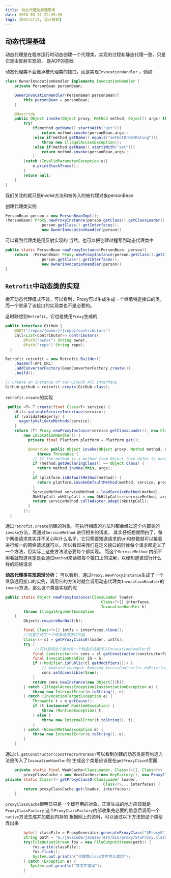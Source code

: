 ```yaml
---
title: 动态代理及原理思考
date: 2018-03-11 22:39:53
tags: [Retrofit, 设计模式]
---
```



## 动态代理基础
动态代理是在程序运行时动态创建一个代理类，实现的过程和静态代理一致，只是它是由反射实现的， 是AOP的基础

动态代理类不会继承被代理类的接口，而是实现`InvocationHandler` ，例如:

```java
class OwnerInvocationHandler implements InvocationHandler {
    private PersonBean personBean;

    OwnerInvocationHandler(PersonBean personBean){
        this.personBean = personBean;
    }

    @Override
    public Object invoke(Object proxy, Method method, Object[] args) throws Throwable {
        try{
            if(method.getName().startsWith("get")){
                return method.invoke(personBean,args);
            }else if(method.getName().equals("setHotOrNotRating")){
                throw new IllegalAccessException();
            }else if(method.getName().startsWith("set")){
                return method.invoke(personBean,args);
            }
        }catch (InvalidParameterException e){
            e.printStackTrace();
        }
        return null;
    }
}
```
我们关注的就只是invoke方法和被传入的被代理对象personBean
<!--more-->
创建代理类实例

```java
PersonBean person = new PersonBeanImpl();
(PersonBean) Proxy.newProxyInstance(person.getClass().getClassLoader(),
                person.getClass().getInterfaces(),
                new OwnerInvocationHandler(person))
```
可以看到代理类是用反射实现的
当然，也可以把创建过程写到动态代理类中

```java
public static PersonBean newProxyInstance(PersonBean  person){
	return	(PersonBean) Proxy.newProxyInstance(person.getClass().getClassLoader(),
                person.getClass().getInterfaces(),
                new OwnerInvocationHandler(person))
}
```

## `Retrofit`中动态类的实现

撇开动态代理模式不谈，可以看到，Proxy可以生成生成一个继承特定接口的类，而一个继承了该接口的实现类也不是必要的。

这时联想到`Retrofit`，它也是使用`Proxy`生成的

```java
public interface GitHub {
    @GET("/repos/{owner}/{repo}/contributors")
    Call<List<Contributor>> contributors(
        @Path("owner") String owner,
        @Path("repo") String repo);
  }
```

```java
Retrofit retrofit = new Retrofit.Builder()
    .baseUrl(API_URL)
    .addConverterFactory(GsonConverterFactory.create())
    .build();

// Create an instance of our GitHub API interface.
GitHub github = retrofit.create(GitHub.class);
```
`retrofit.create`的实现
```java
 public <T> T create(final Class<T> service) {
    Utils.validateServiceInterface(service);
    if (validateEagerly) {
      eagerlyValidateMethods(service);
    }
    return (T) Proxy.newProxyInstance(service.getClassLoader(), new Class<?>[] { service },
        new InvocationHandler() {
          private final Platform platform = Platform.get();

          @Override public Object invoke(Object proxy, Method method, Object... args)
              throws Throwable {
            // If the method is a method from Object then defer to normal invocation.
            if (method.getDeclaringClass() == Object.class) {
              return method.invoke(this, args);
            }
            if (platform.isDefaultMethod(method)) {
              return platform.invokeDefaultMethod(method, service, proxy, args);
            }
            ServiceMethod serviceMethod = loadServiceMethod(method);
            OkHttpCall okHttpCall = new OkHttpCall<>(serviceMethod, args);
            return serviceMethod.callAdapter.adapt(okHttpCall);
          }
        });
  }
```
通过`retrofit.create`创建的对象，在执行相应的方法时都会经过这个内部类的`invoke`方法，再通过`ServiceMethod` 进行相关的请求。
其实仔细想就明白了，每个网络请求其实并不关心叫什么名子，它只需要知道请求的url和参数就可以接着进行统一的网络请求就可以，所以看起来我们在定义接口的时候每个请求都定义了一个方法，但实际上这些方法没必要每个都实现。
而这个`ServiceMethod` 内部不用看就知道肯定是会通过`method`来读取每个接口上的注解，以便知道该进行什么样的网络请求


**动态代理类实现原理分析：**
可以看到，通过`Proxy.newProxyInstance`生成了一个继承通用接口的实例，调用它的方法时就会调用动态代理类`InvocationHandler`的`invoke`方法，那么这个类是实现的呢

```java
public static Object newProxyInstance(ClassLoader loader,
                                          Class<?>[] interfaces,
                                          InvocationHandler h)
        throws IllegalArgumentException
    {
        Objects.requireNonNull(h);

        final Class<?>[] intfs = interfaces.clone();
        //这里生成了一个继承通用接口的类
        Class<?> cl = getProxyClass0(loader, intfs);
        try {
             //可以发现这个类也有一个构造方法是传入InvocationHandler的
            final Constructor<?> cons = cl.getConstructor(constructorParams);
            final InvocationHandler ih = h;
            if (!Modifier.isPublic(cl.getModifiers())) {
                // Android-changed: Removed AccessController.doPrivileged
                cons.setAccessible(true);
            }
            return cons.newInstance(new Object[]{h});
        } catch (IllegalAccessException|InstantiationException e) {
            throw new InternalError(e.toString(), e);
        } catch (InvocationTargetException e) {
            Throwable t = e.getCause();
            if (t instanceof RuntimeException) {
                throw (RuntimeException) t;
            } else {
                throw new InternalError(t.toString(), t);
            }
        } catch (NoSuchMethodException e) {
            throw new InternalError(e.toString(), e);
        }
    }
```
通过`cl.getConstructor(constructorParams)`可以看到创建的动态类是有构造方法是传入了`InvocationHandler`的
生成这个类是应该是在`getProxyClass0`里面

```java
    private static final WeakCache<ClassLoader, Class<?>[], Class<?>>
        proxyClassCache = new WeakCache<>(new KeyFactory(), new ProxyClassFactory());
private static Class<?> getProxyClass0(ClassLoader loader,
                                           Class<?>... interfaces) {
        return proxyClassCache.get(loader, interfaces);
    }
```
`proxyClassCache`很明显只是一个缓存用的对象，正直生成的地方应该就是`ProxyClassFactory`
这个`ProxyClassFactory`内部收集完必要的信息后调用一个`native`方法生成并加载到内存的
根据网上的资料，可以通过以下方法把这个类给弄出来

```java
		byte[] classFile = ProxyGenerator.generateProxyClass("$Proxy0", PersonBean.class.getInterfaces());
        String path = "G:/javacode/javase/Test/bin/proxy/StuProxy.class";
        try(FileOutputStream fos = new FileOutputStream(path)) {
            fos.write(classFile);
            fos.flush();
            System.out.println("代理类class文件写入成功");
        } catch (Exception e) {
           System.out.println("写文件错误");
        }
```